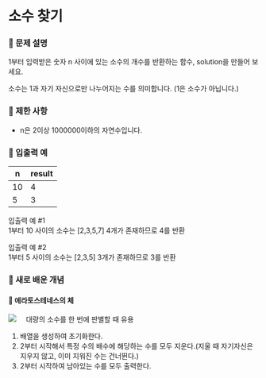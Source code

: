 # 소수 찾기
### 📍 문제 설명
1부터 입력받은 숫자 n 사이에 있는 소수의 개수를 반환하는 함수, solution을 만들어 보세요.

소수는 1과 자기 자신으로만 나누어지는 수를 의미합니다.
(1은 소수가 아닙니다.)
### 📍 제한 사항
* n은 2이상 1000000이하의 자연수입니다.
### 📍 입출력 예
n|result
---|---
10|4
5|3

입출력 예 #1<br/>
1부터 10 사이의 소수는 [2,3,5,7] 4개가 존재하므로 4를 반환

입출력 예 #2<br/>
1부터 5 사이의 소수는 [2,3,5] 3개가 존재하므로 3를 반환
### 📍 새로 배운 개념
#### 📝 에라토스테네스의 체
![](https://upload.wikimedia.org/wikipedia/commons/b/b9/Sieve_of_Eratosthenes_animation.gif)
&nbsp;&nbsp;&nbsp;&nbsp;대량의 소수를 한 번에 판별할 때 유용

1. 배열을 생성하여 초기화한다.
2. 2부터 시작해서 특정 수의 배수에 해당하는 수를 모두 지운다.(지울 때 자기자신은 지우지 않고, 이미 지워진 수는 건너뛴다.)
3. 2부터 시작하여 남아있는 수를 모두 출력한다.